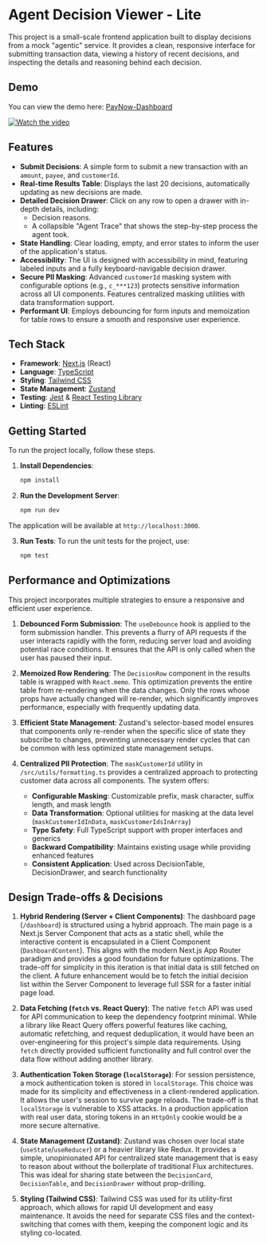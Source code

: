 # Agent Decision Viewer - Lite

This project is a small-scale frontend application built to display decisions from a mock "agentic" service. It provides a clean, responsive interface for submitting transaction data, viewing a history of recent decisions, and inspecting the details and reasoning behind each decision.

## Demo

You can view the demo here: [PayNow-Dashboard](https://paynow-dashboard-4kfyizotr-ashirrwads-projects.vercel.app/login)

[![Watch the video](https://img.youtube.com/vi/GRD_sGzgawA/maxresdefault.jpg)](https://youtu.be/GRD_sGzgawA)
## Features

-   **Submit Decisions**: A simple form to submit a new transaction with an `amount`, `payee`, and `customerId`.
-   **Real-time Results Table**: Displays the last 20 decisions, automatically updating as new decisions are made.
-   **Detailed Decision Drawer**: Click on any row to open a drawer with in-depth details, including:
    -   Decision reasons.
    -   A collapsible "Agent Trace" that shows the step-by-step process the agent took.
-   **State Handling**: Clear loading, empty, and error states to inform the user of the application's status.
-   **Accessibility**: The UI is designed with accessibility in mind, featuring labeled inputs and a fully keyboard-navigable decision drawer.
-   **Secure PII Masking**: Advanced `customerId` masking system with configurable options (e.g., `c_***123`) protects sensitive information across all UI components. Features centralized masking utilities with data transformation support.
-   **Performant UI**: Employs debouncing for form inputs and memoization for table rows to ensure a smooth and responsive user experience.

## Tech Stack

-   **Framework**: [Next.js](https://nextjs.org/) (React)
-   **Language**: [TypeScript](https://www.typescriptlang.org/)
-   **Styling**: [Tailwind CSS](https://tailwindcss.com/)
-   **State Management**: [Zustand](https://github.com/pmndrs/zustand)
-   **Testing**: [Jest](https://jestjs.io/) & [React Testing Library](https://testing-library.com/docs/react-testing-library/intro/)
-   **Linting**: [ESLint](https://eslint.org/)

## Getting Started

To run the project locally, follow these steps.

1.  **Install Dependencies**:
    ```bash
    npm install
    ```

2.  **Run the Development Server**:
    ```bash
    npm run dev
    ```

The application will be available at `http://localhost:3000`.

3.  **Run Tests**:
    To run the unit tests for the project, use:
    ```bash
    npm test
    ```

## Performance and Optimizations

This project incorporates multiple strategies to ensure a responsive and efficient user experience.

1.  **Debounced Form Submission**: The `useDebounce` hook is applied to the form submission handler. This prevents a flurry of API requests if the user interacts rapidly with the form, reducing server load and avoiding potential race conditions. It ensures that the API is only called when the user has paused their input.

2.  **Memoized Row Rendering**: The `DecisionRow` component in the results table is wrapped with `React.memo`. This optimization prevents the entire table from re-rendering when the data changes. Only the rows whose props have actually changed will re-render, which significantly improves performance, especially with frequently updating data.

3.  **Efficient State Management**: Zustand's selector-based model ensures that components only re-render when the specific slice of state they subscribe to changes, preventing unnecessary render cycles that can be common with less optimized state management setups.

4.  **Centralized PII Protection**: The `maskCustomerId` utility in `/src/utils/formatting.ts` provides a centralized approach to protecting customer data across all components. The system offers:
    -   **Configurable Masking**: Customizable prefix, mask character, suffix length, and mask length
    -   **Data Transformation**: Optional utilities for masking at the data level (`maskCustomerIdInData`, `maskCustomerIdsInArray`)
    -   **Type Safety**: Full TypeScript support with proper interfaces and generics
    -   **Backward Compatibility**: Maintains existing usage while providing enhanced features
    -   **Consistent Application**: Used across DecisionTable, DecisionDrawer, and search functionality

## Design Trade-offs & Decisions

1.  **Hybrid Rendering (Server + Client Components)**: The dashboard page (`/dashboard`) is structured using a hybrid approach. The main page is a Next.js Server Component that acts as a static shell, while the interactive content is encapsulated in a Client Component (`DashboardContent`). This aligns with the modern Next.js App Router paradigm and provides a good foundation for future optimizations. The trade-off for simplicity in this iteration is that initial data is still fetched on the client. A future enhancement would be to fetch the initial decision list within the Server Component to leverage full SSR for a faster initial page load.

2.  **Data Fetching (`fetch` vs. React Query)**: The native `fetch` API was used for API communication to keep the dependency footprint minimal. While a library like React Query offers powerful features like caching, automatic refetching, and request deduplication, it would have been an over-engineering for this project's simple data requirements. Using `fetch` directly provided sufficient functionality and full control over the data flow without adding another library.

3.  **Authentication Token Storage (`localStorage`)**: For session persistence, a mock authentication token is stored in `localStorage`. This choice was made for its simplicity and effectiveness in a client-rendered application. It allows the user's session to survive page reloads. The trade-off is that `localStorage` is vulnerable to XSS attacks. In a production application with real user data, storing tokens in an `HttpOnly` cookie would be a more secure alternative.

4.  **State Management (Zustand)**: Zustand was chosen over local state (`useState`/`useReducer`) or a heavier library like Redux. It provides a simple, unopinionated API for centralized state management that is easy to reason about without the boilerplate of traditional Flux architectures. This was ideal for sharing state between the `DecisionCard`, `DecisionTable`, and `DecisionDrawer` without prop-drilling.

5.  **Styling (Tailwind CSS)**: Tailwind CSS was used for its utility-first approach, which allows for rapid UI development and easy maintenance. It avoids the need for separate CSS files and the context-switching that comes with them, keeping the component logic and its styling co-located.
